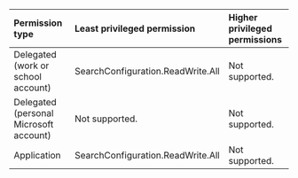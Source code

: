 |Permission type|Least privileged permission|Higher privileged permissions|
|:---|:---|:---|
|Delegated (work or school account)|SearchConfiguration.ReadWrite.All|Not supported.|
|Delegated (personal Microsoft account)|Not supported.|Not supported.|
|Application|SearchConfiguration.ReadWrite.All|Not supported.|

